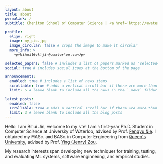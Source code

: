 ```yaml
---
layout: about
title: about
permalink: /
subtitle: Cheriton School of Computer Science | <a href='https://uwaterloo.ca/'>University of Waterloo</a>

profile:
  align: right
  image: my_pic.jpg
  image_circular: false # crops the image to make it circular
  more_info: >
    <p>bihui[dot]jin@uwaterloo.ca</p>

selected_papers: false # includes a list of papers marked as "selected={true}"
social: true # includes social icons at the bottom of the page

announcements:
  enabled: true # includes a list of news items
  scrollable: true # adds a vertical scroll bar if there are more than 3 news items
  limit: 5 # leave blank to include all the news in the `_news` folder

latest_posts:
  enabled: false
  scrollable: true # adds a vertical scroll bar if there are more than 3 new posts items
  limit: 3 # leave blank to include all the blog posts
---
```

Hello, I am Bihui Jin, welcome to my site! I am a first-year Ph.D. Student in Computer Science at University of Waterloo, advised by Prof. [Pengyu Nie](https://pengyunie.github.io/). I obtained my MASc. and BASc. in Computer Engineering from [Queen&#39;s University](https://www.queensu.ca/), advised by Prof. [Ying (Jenny) Zou](https://smithengineering.queensu.ca/directory/faculty/ying-zou.html).

My research interests span developing new techniques for training, testing, and evaluating ML systems, software enginnering, and emprical studies.
